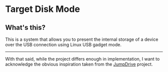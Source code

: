 Target Disk Mode
================

What's this?
------------

This is a system that allows you to present the internal storage of a device
over the USB connection using Linux USB gadget mode.

* * *

With that said, while the project differs enough in implementation, I want
to acknowledge the obvious inspiration taken from the [JumpDrive](https://github.com/dreemurrs-embedded/Jumpdrive)
project.
